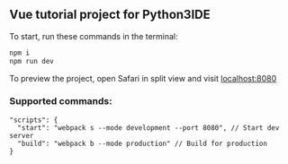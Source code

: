 ## Vue tutorial project for Python3IDE

To start, run these commands in the terminal:

```sh
npm i
npm run dev
```

To preview the project, open Safari in split view and visit [localhost:8080](http://localhost:8080)

### Supported commands:

```json5
"scripts": {
  "start": "webpack s --mode development --port 8080", // Start dev server
  "build": "webpack b --mode production" // Build for production
}
```
